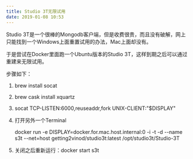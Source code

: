 ```yaml
---
title: Studio 3T无限试用
date: 2019-01-08 10:53
---
```

Studio 3T是一个很棒的Mongodb客户端，但是收费很贵，而且没有破解，网上只能找到一个Windows上面重置试用的办法，Mac上面却没有。

于是尝试在Docker里面跑一个Ubuntu版本的Studio 3T，这样到期之后可以通过重建来无限试用。

步骤如下：

1. brew install socat

1. brew cask install xquartz

1. socat TCP-LISTEN:6000,reuseaddr,fork UNIX-CLIENT:\"$DISPLAY\"

1. 打开另外一个Terminal

    docker run -e DISPLAY=docker.for.mac.host.internal:0 -i -t -d --name s3t --net=host getting2vinod/studio3t:latest /opt/studio3t/Studio-3T
    
1. 关闭之后重新运行：docker start s3t